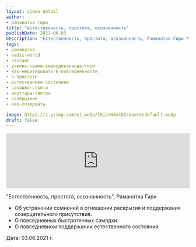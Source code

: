 ```yaml
---
layout: video-detail
author:
- раманатха гири
title: "естественность, простота, осознанность"
publishDate: 2021-06-03
description: "Естественность, простота, осознанность, Раманатха Гири * Об устранении сомнений в отношении раскрытия и поддержания созерцательного присутствия. * О повседневных быстротечных самадхи. * О повседневном поддержании естественного состояния.   Дата"
tags: 
- раманатха
- vedic-world
- сатсанг
- ученик-свами-вишнудевананда-гири
- как-медитировать-в-повседневности
- о-простоте
- естественное-состояние
- сахаджа-стхити
- ануттара-тантра
- созерцание
- как-созерцать

image: https://i.ytimg.com/vi_webp/lEiJoW4ycDI/maxresdefault.webp
draft: false
---
```


<iframe width="100%" src="https://www.youtube.com/embed/lEiJoW4ycDI" frameborder="0" allowfullscreen=""></iframe> 

 "Естественность, простота, осознанность", Раманатха Гири

* Об устранении сомнений в отношении раскрытия и поддержания созерцательного присутствия.
* О повседневных быстротечных самадхи.
* О повседневном поддержании естественного состояния.

  
 Дата: 03.06.2021 г.

  

 